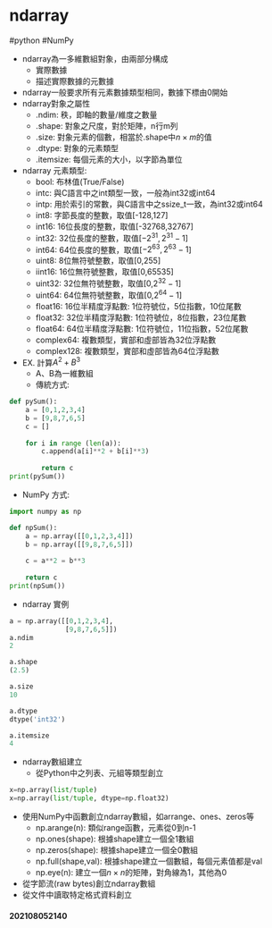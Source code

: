 # ndarray
#python #NumPy

- ndarray為一多維數組對象，由兩部分構成
	- 實際數據
	- 描述實際數據的元數據
- ndarray一般要求所有元素數據類型相同，數據下標由0開始
- ndarray對象之屬性
	- .ndim: 秩，即軸的數量/維度之數量
	- .shape: 對象之尺度，對於矩陣，n行m列
	- .size: 對象元素的個數，相當於.shape中$n\times m$的值
	- .dtype: 對象的元素類型
	- .itemsize: 每個元素的大小，以字節為單位
- ndarray 元素類型: 
	- bool: 布林值(True/False)
	- intc: 與C語言中之int類型一致，一般為int32或int64
	- intp: 用於索引的常數，與C語言中之ssize_t一致，為int32或int64
	- int8: 字節長度的整數，取值[-128,127]
	- int16: 16位長度的整數，取值[-32768,32767]
	- int32: 32位長度的整數，取值[$-2^{31},2^{31} -1$]
	- int64: 64位長度的整數，取值[$-2^{63},2^{63} -1$]
	- uint8: 8位無符號整數，取值[0,255]
	- iint16: 16位無符號整數，取值[0,65535]
	- uint32: 32位無符號整數，取值[0,$2^{32}-1$]
	- uint64: 64位無符號整數，取值[0,$2^{64}-1$]
	- float16: 16位半精度浮點數: 1位符號位，5位指數，10位尾數
	- float32: 32位半精度浮點數: 1位符號位，8位指數，23位尾數
	- float64: 64位半精度浮點數: 1位符號位，11位指數，52位尾數
	- complex64: 複數類型，實部和虛部皆為32位浮點數
	- complex128: 複數類型，實部和虛部皆為64位浮點數
- EX. 計算$A^2+B^3$
	- A、B為一維數組
	- 傳統方式:
```python
def pySum():
	a = [0,1,2,3,4]
	b = [9,8,7,6,5]
	c = []
	
	for i in range (len(a)):
		c.append(a[i]**2 + b[i]**3)
		
		return c
print(pySum())
```
- NumPy 方式:
```python
import numpy as np

def npSum():
	a = np.array([[0,1,2,3,4]])
	b = np.array([[9,8,7,6,5]])
	
	c = a**2 = b**3
	
	return c
print(npSum())
```
- ndarray 實例
```python
a = np.array([[0,1,2,3,4],
			  [9,8,7,6,5]])
a.ndim
2

a.shape
(2.5)

a.size
10

a.dtype
dtype('int32')

a.itemsize
4
```
- ndarray數組建立
	- 從Python中之列表、元組等類型創立
```python
x=np.array(list/tuple)
x=np.array(list/tuple, dtype=np.float32)
```
- 使用NumPy中函數創立ndarray數組，如arrange、ones、zeros等
	- np.arange(n): 類似range函數，元素從0到n-1
	- np.ones(shape): 根據shape建立一個全1數組
	- np.zeros(shape): 根據shape建立一個全0數組
	- np.full(shape,val): 根據shape建立一個數組，每個元素值都是val
	- np.eye(n): 建立一個$n\times n$的矩陣，對角線為1，其他為0
- 從字節流(raw bytes)創立ndarray數組
- 從文件中讀取特定格式資料創立

#### 202108052140